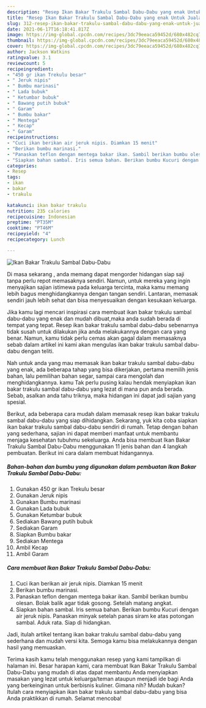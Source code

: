 ```yaml
---
description: "Resep Ikan Bakar Trakulu Sambal Dabu-Dabu yang enak Untuk Jualan"
title: "Resep Ikan Bakar Trakulu Sambal Dabu-Dabu yang enak Untuk Jualan"
slug: 312-resep-ikan-bakar-trakulu-sambal-dabu-dabu-yang-enak-untuk-jualan
date: 2021-06-17T16:18:41.817Z
image: https://img-global.cpcdn.com/recipes/3dc79eeaca59452d/680x482cq70/ikan-bakar-trakulu-sambal-dabu-dabu-foto-resep-utama.jpg
thumbnail: https://img-global.cpcdn.com/recipes/3dc79eeaca59452d/680x482cq70/ikan-bakar-trakulu-sambal-dabu-dabu-foto-resep-utama.jpg
cover: https://img-global.cpcdn.com/recipes/3dc79eeaca59452d/680x482cq70/ikan-bakar-trakulu-sambal-dabu-dabu-foto-resep-utama.jpg
author: Jackson Watkins
ratingvalue: 3.1
reviewcount: 5
recipeingredient:
- "450 gr ikan Trekulu besar"
- " Jeruk nipis"
- " Bumbu marinasi"
- " Lada bubuk"
- " Ketumbar bubuk"
- " Bawang putih bubuk"
- " Garam"
- " Bumbu bakar"
- " Mentega"
- " Kecap"
- " Garam"
recipeinstructions:
- "Cuci ikan berikan air jeruk nipis. Diamkan 15 menit"
- "Berikan bumbu marinasi."
- "Panaskan teflon dengan mentega bakar ikan. Sambil berikan bumbu olesan. Bolak balik agar tidak gosong. Setelah matang angkat."
- "Siapkan bahan sambal. Iris semua bahan. Berikan bumbu Kucuri dengan air jeruk nipis. Panaskan minyak setelah panas siram ke atas potongan sambal. Aduk rata. Siap di hidangkan."
categories:
- Resep
tags:
- ikan
- bakar
- trakulu

katakunci: ikan bakar trakulu 
nutrition: 235 calories
recipecuisine: Indonesian
preptime: "PT35M"
cooktime: "PT46M"
recipeyield: "4"
recipecategory: Lunch

---
```



![Ikan Bakar Trakulu Sambal Dabu-Dabu](https://img-global.cpcdn.com/recipes/3dc79eeaca59452d/680x482cq70/ikan-bakar-trakulu-sambal-dabu-dabu-foto-resep-utama.jpg)

Di masa  sekarang , anda memang dapat mengorder hidangan siap saji tanpa perlu repot memasaknya sendiri. Namun, untuk mereka yang ingin menyajikan sajian istimewa pada keluarga tercinta, maka kamu memang lebih bagus menghidangkannya dengan tangan sendiri. Lantaran, memasak sendiri jauh lebih sehat dan bisa menyesuaikan dengan kesukaan keluarga.

Jika kamu lagi mencari inspirasi cara membuat ikan bakar trakulu sambal dabu-dabu yang enak dan mudah dibuat,maka anda sudah berada di tempat yang tepat. Resep ikan bakar trakulu sambal dabu-dabu  sebenarnya tidak susah untuk dilakukan jika anda melakukannya dengan cara yang benar. Namun, kamu tidak perlu cemas akan gagal dalam memasaknya 
sebab dalam artikel ini kami akan mengulas ikan bakar trakulu sambal dabu-dabu dengan teliti.  



Nah untuk anda yang mau memasak ikan bakar trakulu sambal dabu-dabu yang enak, ada beberapa tahap yang bisa dikerjakan, pertama memilih jenis bahan, lalu pemilihan bahan segar, sampai cara mengolah dan menghidangkannya. kamu Tak perlu pusing kalau hendak menyiapkan ikan bakar trakulu sambal dabu-dabu yang lezat di mana pun anda berada. Sebab, asalkan anda  tahu triknya, maka hidangan ini dapat jadi sajian yang spesial.

Berikut, ada beberapa cara mudah dalam memasak resep ikan bakar trakulu sambal dabu-dabu yang siap dihidangkan. Sekarang, yuk kita coba siapkan ikan bakar trakulu sambal dabu-dabu sendiri di rumah. Tetap dengan bahan yang sederhana, sajian ini dapat memberi manfaat untuk membantu menjaga kesehatan tubuhmu sekeluarga. Anda bisa membuat Ikan Bakar Trakulu Sambal Dabu-Dabu menggunakan 11 jenis bahan dan 4 langkah pembuatan. Berikut ini cara dalam membuat hidangannya.

<!--inarticleads1-->

##### Bahan-bahan dan bumbu yang digunakan dalam pembuatan Ikan Bakar Trakulu Sambal Dabu-Dabu:

1. Gunakan 450 gr ikan Trekulu besar
1. Gunakan  Jeruk nipis
1. Gunakan  Bumbu marinasi
1. Gunakan  Lada bubuk
1. Gunakan  Ketumbar bubuk
1. Sediakan  Bawang putih bubuk
1. Sediakan  Garam
1. Siapkan  Bumbu bakar
1. Sediakan  Mentega
1. Ambil  Kecap
1. Ambil  Garam




<!--inarticleads2-->

##### Cara membuat Ikan Bakar Trakulu Sambal Dabu-Dabu:

1. Cuci ikan berikan air jeruk nipis. Diamkan 15 menit
1. Berikan bumbu marinasi.
1. Panaskan teflon dengan mentega bakar ikan. Sambil berikan bumbu olesan. Bolak balik agar tidak gosong. Setelah matang angkat.
1. Siapkan bahan sambal. Iris semua bahan. Berikan bumbu Kucuri dengan air jeruk nipis. Panaskan minyak setelah panas siram ke atas potongan sambal. Aduk rata. Siap di hidangkan.




Jadi, itulah artikel tentang  ikan bakar trakulu sambal dabu-dabu  yang sederhana dan mudah versi kita. Semoga kamu bisa melakukannya dengan hasil yang memuaskan. 

Terima kasih kamu telah menggunakan resep yang kami tampilkan di halaman ini. Besar harapan kami, cara membuat  Ikan Bakar Trakulu Sambal Dabu-Dabu yang mudah di atas dapat membantu Anda menyiapkan masakan yang lezat untuk keluarga/teman ataupun menjadi ide bagi Anda yang berkeinginan untuk berbisnis kuliner. Gimana nih? Mudah bukan? Itulah cara menyiapkan ikan bakar trakulu sambal dabu-dabu yang bisa Anda praktikkan di rumah. Selamat mencoba!


